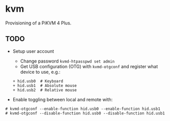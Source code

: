 # kvm

Provisioning of a PiKVM 4 Plus.

## TODO

* Setup user account
  * Change password `kvmd-htpasspwd set admin`
  * Get USB configuration (OTG) with `kvmd-otgconf` and register what device to use, e.g.:

  ```shell
  + hid.usb0  # Keyboard
  + hid.usb1  # Absolute mouse
  + hid.usb2  # Relative mouse
  ```

* Enable toggling between local and remote with:

```shell
# kvmd-otgconf --enable-function hid.usb0 --enable-function hid.usb1
# kvmd-otgconf --disable-function hid.usb0 --disable-function hid.usb1
```
